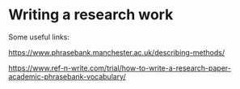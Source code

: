# Writing a research work





Some useful links:

https://www.phrasebank.manchester.ac.uk/describing-methods/

https://www.ref-n-write.com/trial/how-to-write-a-research-paper-academic-phrasebank-vocabulary/



